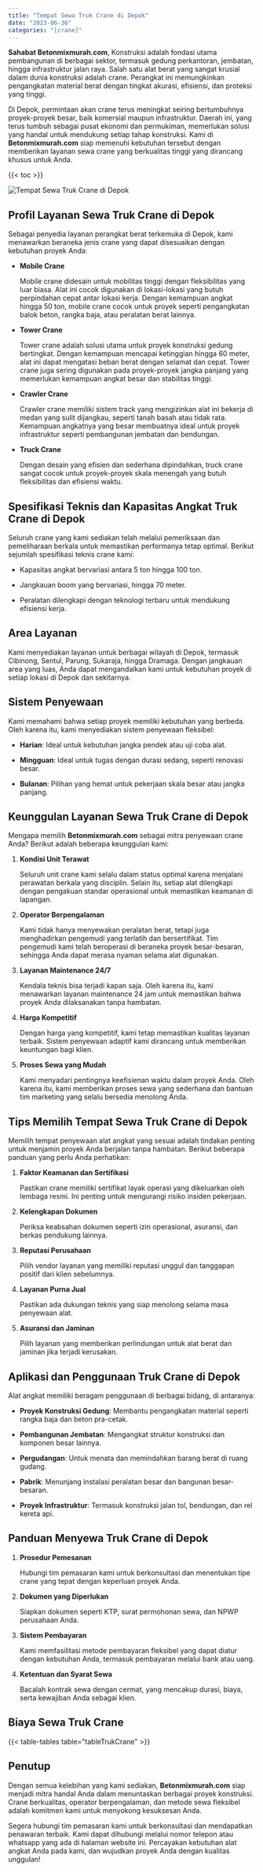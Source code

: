 ```yaml
---
title: "Tempat Sewa Truk Crane di Depok"
date: "2023-06-30"
categories: "[crane]"
---
```


**Sahabat Betonmixmurah.com**, Konstruksi adalah fondasi utama pembangunan di berbagai sektor, termasuk gedung perkantoran, jembatan, hingga infrastruktur jalan raya. Salah satu alat berat yang sangat krusial dalam dunia konstruksi adalah crane. Perangkat ini memungkinkan pengangkatan material berat dengan tingkat akurasi, efisiensi, dan proteksi yang tinggi.

Di Depok, permintaan akan crane terus meningkat seiring bertumbuhnya proyek-proyek besar, baik komersial maupun infrastruktur. Daerah ini, yang terus tumbuh sebagai pusat ekonomi dan permukiman, memerlukan solusi yang handal untuk mendukung setiap tahap konstruksi. Kami di **Betonmixmurah.com** siap memenuhi kebutuhan tersebut dengan memberikan layanan sewa crane yang berkualitas tinggi yang dirancang khusus untuk Anda.

{{< toc >}}

![Tempat Sewa Truk Crane di Depok](/images/crane/sewa-crane-09.jpg)

## Profil Layanan Sewa Truk Crane di Depok

Sebagai penyedia layanan perangkat berat terkemuka di Depok, kami menawarkan beraneka jenis crane yang dapat disesuaikan dengan kebutuhan proyek Anda:  

- **Mobile Crane**  

  Mobile crane didesain untuk mobilitas tinggi dengan fleksibilitas yang luar biasa. Alat ini cocok digunakan di lokasi-lokasi yang butuh perpindahan cepat antar lokasi kerja. Dengan kemampuan angkat hingga 50 ton, mobile crane cocok untuk proyek seperti pengangkatan balok beton, rangka baja, atau peralatan berat lainnya.  

- **Tower Crane**  

  Tower crane adalah solusi utama untuk proyek konstruksi gedung bertingkat. Dengan kemampuan mencapai ketinggian hingga 60 meter, alat ini dapat mengatasi beban berat dengan selamat dan cepat. Tower crane juga sering digunakan pada proyek-proyek jangka panjang yang memerlukan kemampuan angkat besar dan stabilitas tinggi.  

- **Crawler Crane**  

  Crawler crane memiliki sistem track yang mengizinkan alat ini bekerja di medan yang sulit dijangkau, seperti tanah basah atau tidak rata. Kemampuan angkatnya yang besar membuatnya ideal untuk proyek infrastruktur seperti pembangunan jembatan dan bendungan.  

- **Truck Crane**  

  Dengan desain yang efisien dan sederhana dipindahkan, truck crane sangat cocok untuk proyek-proyek skala menengah yang butuh fleksibilitas dan efisiensi waktu.

## Spesifikasi Teknis dan Kapasitas Angkat Truk Crane di Depok 

Seluruh crane yang kami sediakan telah melalui pemeriksaan dan pemeliharaan berkala untuk memastikan performanya tetap optimal. Berikut sejumlah spesifikasi teknis crane kami:  

- Kapasitas angkat bervariasi antara 5 ton hingga 100 ton.  

- Jangkauan boom yang bervariasi, hingga 70 meter.  

- Peralatan dilengkapi dengan teknologi terbaru untuk mendukung efisiensi kerja.  

## Area Layanan  

Kami menyediakan layanan untuk berbagai wilayah di Depok, termasuk Cibinong, Sentul, Parung, Sukaraja, hingga Dramaga. Dengan jangkauan area yang luas, Anda dapat mengandalkan kami untuk kebutuhan proyek di setiap lokasi di Depok dan sekitarnya.  

## Sistem Penyewaan  

Kami memahami bahwa setiap proyek memiliki kebutuhan yang berbeda. Oleh karena itu, kami menyediakan sistem penyewaan fleksibel:  

- **Harian**: Ideal untuk kebutuhan jangka pendek atau uji coba alat.  

- **Mingguan**: Ideal untuk tugas dengan durasi sedang, seperti renovasi besar.  

- **Bulanan**: Pilihan yang hemat untuk pekerjaan skala besar atau jangka panjang.

## Keunggulan Layanan Sewa Truk Crane di Depok 

Mengapa memilih **Betonmixmurah.com** sebagai mitra penyewaan crane Anda? Berikut adalah beberapa keunggulan kami:  

1. **Kondisi Unit Terawat**  

   Seluruh unit crane kami selalu dalam status optimal karena menjalani perawatan berkala yang disciplin. Selain itu, setiap alat dilengkapi dengan pengakuan standar operasional untuk memastikan keamanan di lapangan.  

2. **Operator Berpengalaman**  

   Kami tidak hanya menyewakan peralatan berat, tetapi juga menghadirkan pengemudi yang terlatih dan bersertifikat. Tim pengemudi kami telah beroperasi di beraneka proyek besar-besaran, sehingga Anda dapat merasa nyaman selama alat digunakan.  

3. **Layanan Maintenance 24/7**  

   Kendala teknis bisa terjadi kapan saja. Oleh karena itu, kami menawarkan layanan maintenance 24 jam untuk memastikan bahwa proyek Anda dilaksanakan tanpa hambatan.  

4. **Harga Kompetitif**  

   Dengan harga yang kompetitif, kami tetap memastikan kualitas layanan terbaik. Sistem penyewaan adaptif kami dirancang untuk memberikan keuntungan bagi klien.  

5. **Proses Sewa yang Mudah**  

   Kami menyadari pentingnya keefisienan waktu dalam proyek Anda. Oleh karena itu, kami memberikan proses sewa yang sederhana dan bantuan tim marketing yang selalu bersedia menolong Anda.

## Tips Memilih Tempat Sewa Truk Crane di Depok

Memilih tempat penyewaan alat angkat yang sesuai adalah tindakan penting untuk menjamin proyek Anda berjalan tanpa hambatan. Berikut beberapa panduan yang perlu Anda perhatikan:  

1. **Faktor Keamanan dan Sertifikasi**  

   Pastikan crane memiliki sertifikat layak operasi yang dikeluarkan oleh lembaga resmi. Ini penting untuk mengurangi risiko insiden pekerjaan.  

2. **Kelengkapan Dokumen**  

   Periksa keabsahan dokumen seperti izin operasional, asuransi, dan berkas pendukung lainnya.  

3. **Reputasi Perusahaan**  

   Pilih vendor layanan yang memiliki reputasi unggul dan tanggapan positif dari klien sebelumnya.  

4. **Layanan Purna Jual**  

   Pastikan ada dukungan teknis yang siap menolong selama masa penyewaan alat.  

5. **Asuransi dan Jaminan**  

   Pilih layanan yang memberikan perlindungan untuk alat berat dan jaminan jika terjadi kerusakan.  

## Aplikasi dan Penggunaan Truk Crane di Depok

Alat angkat memiliki beragam penggunaan di berbagai bidang, di antaranya:  

- **Proyek Konstruksi Gedung**: Membantu pengangkatan material seperti rangka baja dan beton pra-cetak.  

- **Pembangunan Jembatan**: Mengangkat struktur konstruksi dan komponen besar lainnya.  

- **Pergudangan**: Untuk menata dan memindahkan barang berat di ruang gudang.  

- **Pabrik**: Menunjang instalasi peralatan besar dan bangunan besar-besaran.  

- **Proyek Infrastruktur**: Termasuk konstruksi jalan tol, bendungan, dan rel kereta api.  

## Panduan Menyewa Truk Crane di Depok

1. **Prosedur Pemesanan**  

   Hubungi tim pemasaran kami untuk berkonsultasi dan menentukan tipe crane yang tepat dengan keperluan proyek Anda.  

2. **Dokumen yang Diperlukan**  

   Siapkan dokumen seperti KTP, surat permohonan sewa, dan NPWP perusahaan Anda.  

3. **Sistem Pembayaran**  

   Kami memfasilitasi metode pembayaran fleksibel yang dapat diatur dengan kebutuhan Anda, termasuk pembayaran melalui bank atau uang.  

4. **Ketentuan dan Syarat Sewa**  

   Bacalah kontrak sewa dengan cermat, yang mencakup durasi, biaya, serta kewajiban Anda sebagai klien.

## Biaya Sewa Truk Crane

{{< table-tables table="tableTrukCrane" >}}

## Penutup

Dengan semua kelebihan yang kami sediakan, **Betonmixmurah.com** siap menjadi mitra handal Anda dalam menuntaskan berbagai proyek konstruksi. Crane berkualitas, operator berpengalaman, dan metode sewa fleksibel adalah komitmen kami untuk menyokong kesuksesan Anda.  

Segera hubungi tim pemasaran kami untuk berkonsultasi dan mendapatkan penawaran terbaik. Kami dapat dihubungi melalui nomor telepon atau whatsapp yang ada di halaman website ini. Percayakan kebutuhan alat angkat Anda pada kami, dan wujudkan proyek Anda dengan kualitas unggulan!